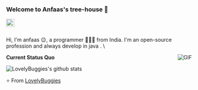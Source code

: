 ### Welcome to Anfaas's tree-house 👋

<a href="https://www.linkedin.com/in/anfaas-qureshi-761860184/">
  <img align="left" alt="LinkedIn" width="22px" src="https://cdn.jsdelivr.net/npm/simple-icons@3.1.0/icons/linkedin.svg" />
</a>
<br />
<br />

Hi, I'm anfaas 😉, a programmer 👨🏻‍💻 from India. I'm an open-source profession and always develop in java . \

  <img align="right" alt="GIF" src="https://media.giphy.com/media/iIqmM5tTjmpOB9mpbn/giphy.gif" />

**Current Status Quo**

![LovelyBuggies's github stats](https://github-readme-stats.vercel.app/api?username=anfaas1618&show_icons=true&hide_border=true)

⭐️ From [LovelyBuggies](https://github.com/anfaas1618)
